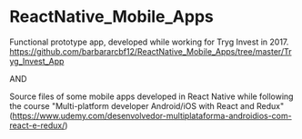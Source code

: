 # ReactNative_Mobile_Apps

Functional prototype app, developed while working for Tryg Invest in 2017.
https://github.com/barbararcbf12/ReactNative_Mobile_Apps/tree/master/Tryg_Invest_App

AND

Source files of some mobile apps developed in React Native while following the course "Multi-platform developer Android/iOS with React and Redux" (https://www.udemy.com/desenvolvedor-multiplataforma-androidios-com-react-e-redux/)

